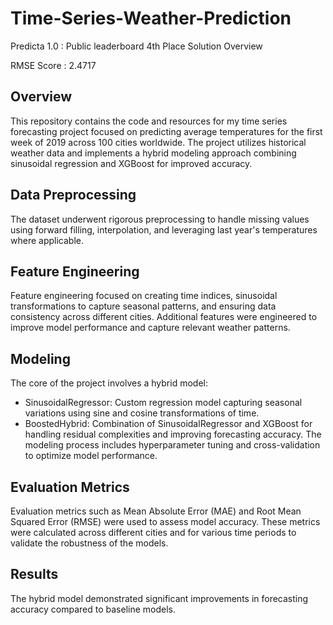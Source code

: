 # Time-Series-Weather-Prediction
Predicta 1.0 : Public leaderboard 4th Place Solution Overview

RMSE Score : 2.4717

## Overview
This repository contains the code and resources for my time series forecasting project focused on predicting average temperatures for the first week of 2019 across 100 cities worldwide. The project utilizes historical weather data and implements a hybrid modeling approach combining sinusoidal regression and XGBoost for improved accuracy.

## Data Preprocessing

The dataset underwent rigorous preprocessing to handle missing values using forward filling, interpolation, and leveraging last year's temperatures where applicable. 

## Feature Engineering

Feature engineering focused on creating time indices, sinusoidal transformations to capture seasonal patterns, and ensuring data consistency across different cities. Additional features were engineered to improve model performance and capture relevant weather patterns.

## Modeling

The core of the project involves a hybrid model:

- SinusoidalRegressor: Custom regression model capturing seasonal variations using sine and cosine transformations of time.
- BoostedHybrid: Combination of SinusoidalRegressor and XGBoost for handling residual complexities and improving forecasting accuracy.
The modeling process includes hyperparameter tuning and cross-validation to optimize model performance.

## Evaluation Metrics

Evaluation metrics such as Mean Absolute Error (MAE) and Root Mean Squared Error (RMSE) were used to assess model accuracy. These metrics were calculated across different cities and for various time periods to validate the robustness of the models.

## Results

The hybrid model demonstrated significant improvements in forecasting accuracy compared to baseline models. 
